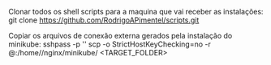 Clonar todos os shell scripts para a maquina que vai receber as instalações: git clone https://github.com/RodrigoAPimentel/scripts.git

Copiar os arquivos de conexão externa gerados pela instalação do minikube: sshpass -p '<PASSWORD>' scp -o StrictHostKeyChecking=no -r <USER>@<IP>:/home/<USER>/nginx/minikube/ <TARGET_FOLDER>
